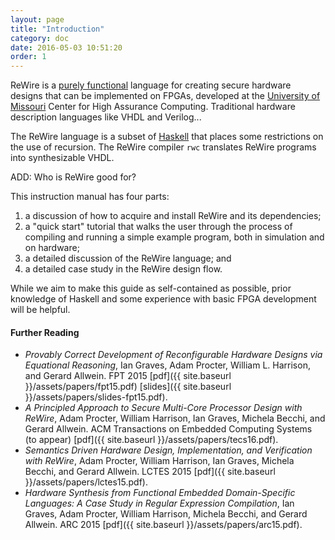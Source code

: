 ```yaml
---
layout: page
title: "Introduction"
category: doc
date: 2016-05-03 10:51:20
order: 1
---
```


ReWire is a [purely functional](https://en.wikipedia.org/wiki/Purely_functional) language for creating secure hardware designs that can be implemented on FPGAs, developed at the [University of Missouri](http://www.missouri.edu/) Center for High Assurance Computing. Traditional hardware description languages like VHDL and Verilog...

The ReWire language is a subset of [Haskell](http://www.haskell.org/) that places some restrictions on the use of recursion. The ReWire compiler `rwc` translates ReWire programs into synthesizable VHDL.

ADD: Who is ReWire good for?

This instruction manual has four parts:

1. a discussion of how to acquire and install ReWire and its dependencies;
2. a "quick start" tutorial that walks the user through the process of compiling and running a simple example program, both in simulation and on hardware;
3. a detailed discussion of the ReWire language; and
4. a detailed case study in the ReWire design flow.

While we aim to make this guide as self-contained as possible, prior knowledge of Haskell and some experience with basic FPGA development will be helpful.

####  Further Reading

* _Provably Correct Development of Reconfigurable Hardware Designs via Equational Reasoning_, Ian Graves, Adam Procter, William L. Harrison, and Gerard Allwein. FPT 2015 [pdf]({{ site.baseurl }}/assets/papers/fpt15.pdf) [slides]({{ site.baseurl }}/assets/papers/slides-fpt15.pdf).
* _A Principled Approach to Secure Multi-Core Processor Design with ReWire_, Adam Procter, William Harrison, Ian Graves, Michela Becchi, and Gerard Allwein. ACM Transactions on Embedded Computing Systems (to appear) [pdf]({{ site.baseurl }}/assets/papers/tecs16.pdf).
* _Semantics Driven Hardware Design, Implementation, and Verification with ReWire_, Adam Procter, William Harrison, Ian Graves, Michela Becchi, and Gerard Allwein. LCTES 2015 [pdf]({{ site.baseurl }}/assets/papers/lctes15.pdf).
* _Hardware Synthesis from Functional Embedded Domain-Specific Languages:
A Case Study in Regular Expression Compilation_, Ian Graves, Adam Procter, William Harrison, Michela Becchi, and Gerard Allwein. ARC 2015 [pdf]({{ site.baseurl }}/assets/papers/arc15.pdf).
